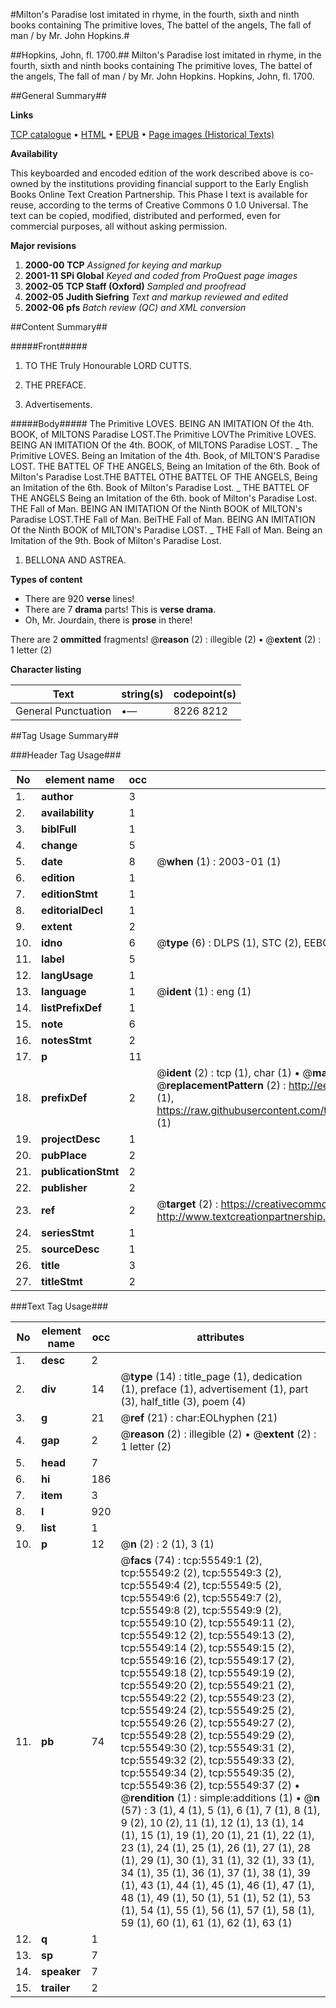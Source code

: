 #Milton's Paradise lost imitated in rhyme, in the fourth, sixth and ninth books containing The primitive loves, The battel of the angels, The fall of man / by Mr. John Hopkins.#

##Hopkins, John, fl. 1700.##
Milton's Paradise lost imitated in rhyme, in the fourth, sixth and ninth books containing The primitive loves, The battel of the angels, The fall of man / by Mr. John Hopkins.
Hopkins, John, fl. 1700.

##General Summary##

**Links**

[TCP catalogue](http://www.ota.ox.ac.uk/tcp/)  • 
[HTML](http://tei.it.ox.ac.uk/tcp/Texts-HTML/free/A44/A44448.html)  • 
[EPUB](http://tei.it.ox.ac.uk/tcp/Texts-EPUB/free/A44/A44448.epub) • 
[Page images (Historical Texts)](https://data.historicaltexts.jisc.ac.uk/view?pubId=eebo-12176805e&pageId=eebo-12176805e-55549-1)

**Availability**

This keyboarded and encoded edition of the
	       work described above is co-owned by the institutions
	       providing financial support to the Early English Books
	       Online Text Creation Partnership. This Phase I text is
	       available for reuse, according to the terms of Creative
	       Commons 0 1.0 Universal. The text can be copied,
	       modified, distributed and performed, even for
	       commercial purposes, all without asking permission.

**Major revisions**

1. __2000-00__ __TCP__ *Assigned for keying and markup*
1. __2001-11__ __SPi Global__ *Keyed and coded from ProQuest page images*
1. __2002-05__ __TCP Staff (Oxford)__ *Sampled and proofread*
1. __2002-05__ __Judith Siefring__ *Text and markup reviewed and edited*
1. __2002-06__ __pfs__ *Batch review (QC) and XML conversion*

##Content Summary##

#####Front#####

1. TO THE Truly Honourable LORD CUTTS.

1. THE PREFACE.

1. Advertisements.

#####Body#####
The Primitive LOVES. BEING AN IMITATION Of the 4th. BOOK, of MILTONS Paradise LOST.The Primitive LOVThe Primitive LOVES. BEING AN IMITATION Of the 4th. BOOK, of MILTONS Paradise LOST.
    _ The Primitive LOVES. Being an Imitation of the 4th. Book, of MILTON'S Paradise LOST.
THE BATTEL OF THE ANGELS, Being an Imitation of the 6th. Book of Milton's Paradise Lost.THE BATTEL OTHE BATTEL OF THE ANGELS, Being an Imitation of the 6th. Book of Milton's Paradise Lost.
    _ THE BATTEL OF THE ANGELS Being an Imitation of the 6th. book of Milton's Paradise Lost.
THE Fall of Man. BEING AN IMITATION Of the Ninth BOOK of MILTON's Paradise LOST.THE Fall of Man. BeiTHE Fall of Man. BEING AN IMITATION Of the Ninth BOOK of MILTON's Paradise LOST.
    _ THE Fall of Man. Being an Imitation of the 9th. Book of Milton's Paradise Lost.

1. BELLONA AND ASTREA.

**Types of content**

  * There are 920 **verse** lines!
  * There are 7 **drama** parts! This is **verse drama**.
  * Oh, Mr. Jourdain, there is **prose** in there!

There are 2 **ommitted** fragments! 
 @__reason__ (2) : illegible (2)  •  @__extent__ (2) : 1 letter (2)

**Character listing**


|Text|string(s)|codepoint(s)|
|---|---|---|
|General Punctuation|•—|8226 8212|

##Tag Usage Summary##

###Header Tag Usage###

|No|element name|occ|attributes|
|---|---|---|---|
|1.|__author__|3||
|2.|__availability__|1||
|3.|__biblFull__|1||
|4.|__change__|5||
|5.|__date__|8| @__when__ (1) : 2003-01 (1)|
|6.|__edition__|1||
|7.|__editionStmt__|1||
|8.|__editorialDecl__|1||
|9.|__extent__|2||
|10.|__idno__|6| @__type__ (6) : DLPS (1), STC (2), EEBO-CITATION (1), OCLC (1), VID (1)|
|11.|__label__|5||
|12.|__langUsage__|1||
|13.|__language__|1| @__ident__ (1) : eng (1)|
|14.|__listPrefixDef__|1||
|15.|__note__|6||
|16.|__notesStmt__|2||
|17.|__p__|11||
|18.|__prefixDef__|2| @__ident__ (2) : tcp (1), char (1)  •  @__matchPattern__ (2) : ([0-9\-]+):([0-9IVX]+) (1), (.+) (1)  •  @__replacementPattern__ (2) : http://eebo.chadwyck.com/downloadtiff?vid=$1&page=$2 (1), https://raw.githubusercontent.com/textcreationpartnership/Texts/master/tcpchars.xml#$1 (1)|
|19.|__projectDesc__|1||
|20.|__pubPlace__|2||
|21.|__publicationStmt__|2||
|22.|__publisher__|2||
|23.|__ref__|2| @__target__ (2) : https://creativecommons.org/publicdomain/zero/1.0/ (1), http://www.textcreationpartnership.org/docs/. (1)|
|24.|__seriesStmt__|1||
|25.|__sourceDesc__|1||
|26.|__title__|3||
|27.|__titleStmt__|2||


###Text Tag Usage###

|No|element name|occ|attributes|
|---|---|---|---|
|1.|__desc__|2||
|2.|__div__|14| @__type__ (14) : title_page (1), dedication (1), preface (1), advertisement (1), part (3), half_title (3), poem (4)|
|3.|__g__|21| @__ref__ (21) : char:EOLhyphen (21)|
|4.|__gap__|2| @__reason__ (2) : illegible (2)  •  @__extent__ (2) : 1 letter (2)|
|5.|__head__|7||
|6.|__hi__|186||
|7.|__item__|3||
|8.|__l__|920||
|9.|__list__|1||
|10.|__p__|12| @__n__ (2) : 2 (1), 3 (1)|
|11.|__pb__|74| @__facs__ (74) : tcp:55549:1 (2), tcp:55549:2 (2), tcp:55549:3 (2), tcp:55549:4 (2), tcp:55549:5 (2), tcp:55549:6 (2), tcp:55549:7 (2), tcp:55549:8 (2), tcp:55549:9 (2), tcp:55549:10 (2), tcp:55549:11 (2), tcp:55549:12 (2), tcp:55549:13 (2), tcp:55549:14 (2), tcp:55549:15 (2), tcp:55549:16 (2), tcp:55549:17 (2), tcp:55549:18 (2), tcp:55549:19 (2), tcp:55549:20 (2), tcp:55549:21 (2), tcp:55549:22 (2), tcp:55549:23 (2), tcp:55549:24 (2), tcp:55549:25 (2), tcp:55549:26 (2), tcp:55549:27 (2), tcp:55549:28 (2), tcp:55549:29 (2), tcp:55549:30 (2), tcp:55549:31 (2), tcp:55549:32 (2), tcp:55549:33 (2), tcp:55549:34 (2), tcp:55549:35 (2), tcp:55549:36 (2), tcp:55549:37 (2)  •  @__rendition__ (1) : simple:additions (1)  •  @__n__ (57) : 3 (1), 4 (1), 5 (1), 6 (1), 7 (1), 8 (1), 9 (2), 10 (2), 11 (1), 12 (1), 13 (1), 14 (1), 15 (1), 19 (1), 20 (1), 21 (1), 22 (1), 23 (1), 24 (1), 25 (1), 26 (1), 27 (1), 28 (1), 29 (1), 30 (1), 31 (1), 32 (1), 33 (1), 34 (1), 35 (1), 36 (1), 37 (1), 38 (1), 39 (1), 43 (1), 44 (1), 45 (1), 46 (1), 47 (1), 48 (1), 49 (1), 50 (1), 51 (1), 52 (1), 53 (1), 54 (1), 55 (1), 56 (1), 57 (1), 58 (1), 59 (1), 60 (1), 61 (1), 62 (1), 63 (1)|
|12.|__q__|1||
|13.|__sp__|7||
|14.|__speaker__|7||
|15.|__trailer__|2||

